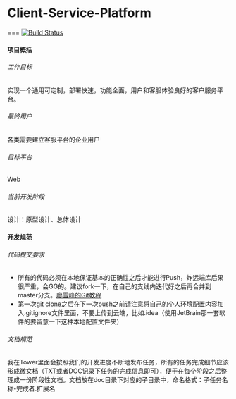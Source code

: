 # Client-Service-Platform
===
[![Build Status](https://travis-ci.com/matinjugou/yogurt-backend.svg?token=YWXDqp5MTARNnQYDB4E8&branch=master)](https://travis-ci.com/matinjugou/yogurt-backend)
#### 项目概括
###### 工作目标
实现一个通用可定制，部署快速，功能全面，用户和客服体验良好的客户服务平台。
###### 最终用户
各类需要建立客服平台的企业用户
###### 目标平台
Web
###### 当前开发阶段
设计：原型设计、总体设计
  
#### 开发规范
###### 代码提交要求
* 所有的代码必须在本地保证基本的正确性之后才能进行Push，炸远端库后果很严重，会GG的。建议fork一下，在自己的支线内迭代好之后再合并到master分支。[廖雪峰的Git教程](https://www.liaoxuefeng.com/wiki/0013739516305929606dd18361248578c67b8067c8c017b000/001375840038939c291467cc7c747b1810aab2fb8863508000)
* 第一次git clone之后在下一次push之前请注意将自己的个人环境配置内容加入.gitignore文件里面，不要上传到云端，比如.idea（使用JetBrain那一套软件的要留意一下这种本地配置文件夹）
###### 文档规范
我在Tower里面会按照我们的开发进度不断地发布任务，所有的任务完成细节应该形成微文档（TXT或者DOC记录下任务的完成信息即可），便于在每个阶段之后整理成一份阶段性文档。文档放在doc目录下对应的子目录中，命名格式：子任务名称-完成者.扩展名
